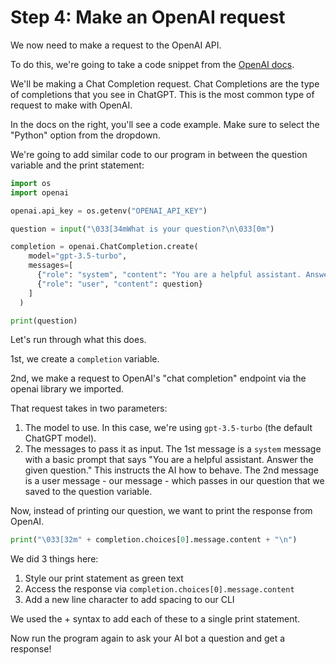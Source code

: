 # Step 4: Make an OpenAI request

We now need to make a request to the OpenAI API.

To do this, we're going to take a code snippet from the [OpenAI docs](https://platform.openai.com/docs/api-reference/chat/create?lang=python).

We'll be making a Chat Completion request. Chat Completions are the type of completions that you see in ChatGPT. This is the most common type of request to make with OpenAI.

In the docs on the right, you'll see a code example. Make sure to select the "Python" option from the dropdown.

We're going to add similar code to our program in between the question variable and the print statement:

```python
import os
import openai

openai.api_key = os.getenv("OPENAI_API_KEY")

question = input("\033[34mWhat is your question?\n\033[0m")

completion = openai.ChatCompletion.create(
    model="gpt-3.5-turbo",
    messages=[
      {"role": "system", "content": "You are a helpful assistant. Answer the given question."},
      {"role": "user", "content": question}
    ]
  )

print(question)
```

Let's run through what this does.

1st, we create a `completion` variable.

2nd, we make a request to OpenAI's "chat completion" endpoint via the openai library we imported.

That request takes in two parameters:

1. The model to use. In this case, we're using `gpt-3.5-turbo` (the default ChatGPT model).
2. The messages to pass it as input. The 1st message is a `system` message with a basic prompt that says "You are a helpful assistant. Answer the given question." This instructs the AI how to behave. The 2nd message is a user message - our message - which passes in our question that we saved to the question variable.

Now, instead of printing our question, we want to print the response from OpenAI.

```python
print("\033[32m" + completion.choices[0].message.content + "\n")
```

We did 3 things here:

1. Style our print statement as green text
2. Access the response via `completion.choices[0].message.content`
3. Add a new line character to add spacing to our CLI

We used the + syntax to add each of these to a single print statement.

Now run the program again to ask your AI bot a question and get a response!